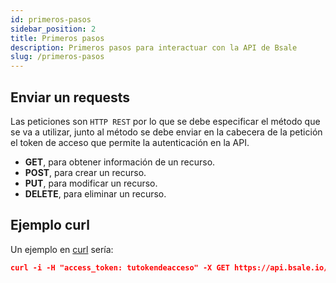 ```yaml
---
id: primeros-pasos
sidebar_position: 2
title: Primeros pasos
description: Primeros pasos para interactuar con la API de Bsale
slug: /primeros-pasos
---
```


## Enviar un requests
Las peticiones son `HTTP REST` por lo que se debe especificar el método que se va a utilizar, junto al método se debe enviar en la cabecera de la petición el token de acceso que permite la autenticación en la API.

- **GET**, para obtener información de un recurso.
- **POST**, para crear un recurso.
- **PUT**, para modificar un recurso.
- **DELETE**, para eliminar un recurso.

## Ejemplo curl
Un ejemplo en [curl](https://curl.se/) sería:

```json 
curl -i -H "access_token: tutokendeacceso" -X GET https://api.bsale.io/v1/clients.json
```